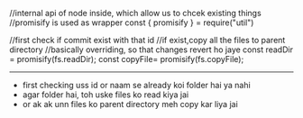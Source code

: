 //internal api of node inside, which allow us to chcek existing things
//promisify is used as wrapper
const { promisify } = require("util") 

//first check if commit exist with that id
//if exist,copy all the files to parent directory
//basically overriding, so that changes revert ho jaye
const readDir = promisify(fs.readDir);
const copyFile= promisify(fs.copyFile);

----------
- first checking uss id or naam se already koi folder hai ya nahi
- agar folder hai, toh uske files ko read kiya jai
- or ak ak unn files ko parent directory meh copy kar liya jai